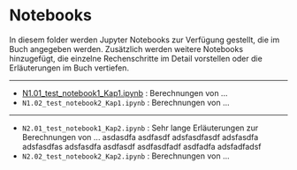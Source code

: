 # Notebooks

In diesem folder werden Jupyter Notebooks zur Verfügung gestellt, die im Buch angegeben werden. Zusätzlich werden weitere Notebooks hinzugefügt, die einzelne Rechenschritte im Detail vorstellen oder die Erläuterungen im Buch vertiefen.   

----
- [N1.01_test_notebook1_Kap1.ipynb](file:///N1.01_test_notebook1_Kap1.ipynb) : Berechnungen von ...
- `N1.02_test_notebook2_Kap1.ipynb` : Berechnungen von ...
----
- `N2.01_test_notebook1_Kap2.ipynb` : Sehr lange Erläuterungen zur Berechnungen von ...   asdasdfa asdfasdf adsfasdfasdf adsfasdfa adsfasdfas adsfasdfa asdfasdf asdfasdfadf asdfadfa adsfadfadsf
- `N2.02_test_notebook2_Kap2.ipynb` : Berechnungen von ...

